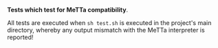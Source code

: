 **Tests which test for MeTTa compatibility**.

All tests are executed when ```sh test.sh``` is executed in the project's main directory, whereby any output mismatch with the MeTTa interpreter is reported!
